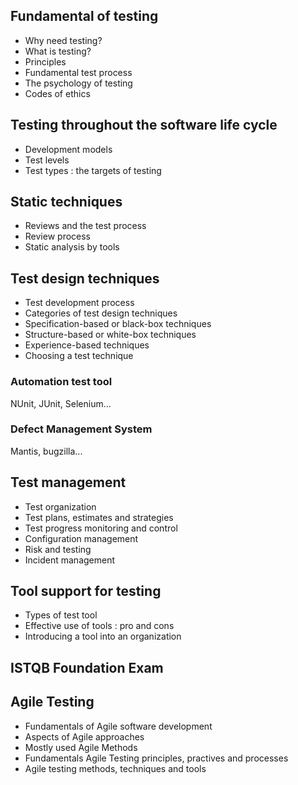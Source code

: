 ## Fundamental of testing

- Why need testing?
- What is testing?
- Principles
- Fundamental test process
- The psychology of testing
- Codes of ethics

## Testing throughout the software life cycle

- Development models
- Test levels
- Test types : the targets of testing

## Static techniques

- Reviews and the test process
- Review process
- Static analysis by tools

## Test design techniques

- Test development process
- Categories of test design techniques
- Specification-based or black-box techniques
- Structure-based or white-box techniques
- Experience-based techniques
- Choosing a test technique

### Automation test tool

NUnit, JUnit, Selenium...

### Defect Management System

Mantis, bugzilla...

## Test management

- Test organization
- Test plans, estimates and strategies
- Test progress monitoring and control
- Configuration management
- Risk and testing
- Incident management

## Tool support for testing

- Types of test tool
- Effective use of tools : pro and cons
- Introducing a tool into an organization

## ISTQB Foundation Exam

## Agile Testing

- Fundamentals of Agile software development
- Aspects of Agile approaches
- Mostly used Agile Methods
- Fundamentals Agile Testing principles, practives and processes
- Agile testing methods, techniques and tools

